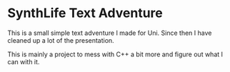 # SynthLife Text Adventure


This is a small simple text adventure I made for Uni.
Since then I have cleaned up a lot of the presentation. 

This is mainly a project to mess with C++ a bit more and figure out what I can with it.
